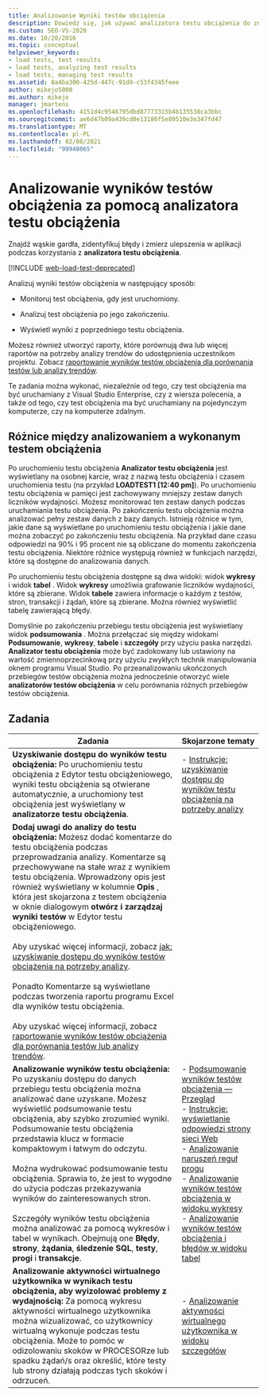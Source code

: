 ```yaml
---
title: Analizowanie Wyniki testów obciążenia
description: Dowiedz się, jak używać analizatora testu obciążenia do znajdowania wąskich gardeł, identyfikowania błędów i mierzenia ulepszeń w aplikacji.
ms.custom: SEO-VS-2020
ms.date: 10/20/2016
ms.topic: conceptual
helpviewer_keywords:
- load tests, test results
- load tests, analyzing test results
- load tests, managing test results
ms.assetid: 8a4ba300-425d-447c-91d9-c53f4345feee
author: mikejo5000
ms.author: mikejo
manager: jmartens
ms.openlocfilehash: 4151d4c9546795dbd87773315b4b135538ca3bbc
ms.sourcegitcommit: ae6d47b09a439cd0e13180f5e89510e3e347fd47
ms.translationtype: MT
ms.contentlocale: pl-PL
ms.lasthandoff: 02/08/2021
ms.locfileid: "99948065"
---
```

# <a name="analyze-load-test-results-using-the-load-test-analyzer"></a>Analizowanie wyników testów obciążenia za pomocą analizatora testu obciążenia

Znajdź wąskie gardła, zidentyfikuj błędy i zmierz ulepszenia w aplikacji podczas korzystania z **analizatora testu obciążenia**.

[!INCLUDE [web-load-test-deprecated](includes/web-load-test-deprecated.md)]

Analizuj wyniki testów obciążenia w następujący sposób:

- Monitoruj test obciążenia, gdy jest uruchomiony.

- Analizuj test obciążenia po jego zakończeniu.

- Wyświetl wyniki z poprzedniego testu obciążenia.

Możesz również utworzyć raporty, które porównują dwa lub więcej raportów na potrzeby analizy trendów do udostępnienia uczestnikom projektu. Zobacz [raportowanie wyników testów obciążenia dla porównania testów lub analizy trendów](../test/compare-load-test-results.md).

Te zadania można wykonać, niezależnie od tego, czy test obciążenia ma być uruchamiany z Visual Studio Enterprise, czy z wiersza polecenia, a także od tego, czy test obciążenia ma być uruchamiany na pojedynczym komputerze, czy na komputerze zdalnym.

## <a name="differences-between-analyzing-a-running-and-a-completed-load-test"></a>Różnice między analizowaniem a wykonanym testem obciążenia

Po uruchomieniu testu obciążenia **Analizator testu obciążenia** jest wyświetlany na osobnej karcie, wraz z nazwą testu obciążenia i czasem uruchomienia testu (na przykład **LOADTEST1 [12:40 pm]**). Po uruchomieniu testu obciążenia w pamięci jest zachowywany mniejszy zestaw danych liczników wydajności. Możesz monitorować ten zestaw danych podczas uruchamiania testu obciążenia. Po zakończeniu testu obciążenia można analizować pełny zestaw danych z bazy danych. Istnieją różnice w tym, jakie dane są wyświetlane po uruchomieniu testu obciążenia i jakie dane można zobaczyć po zakończeniu testu obciążenia. Na przykład dane czasu odpowiedzi na 90% i 95 procent nie są obliczane do momentu zakończenia testu obciążenia. Niektóre różnice występują również w funkcjach narzędzi, które są dostępne do analizowania danych.

Po uruchomieniu testu obciążenia dostępne są dwa widoki: widok **wykresy** i widok **tabel** . Widok **wykresy** umożliwia grafowanie liczników wydajności, które są zbierane. Widok **tabele** zawiera informacje o każdym z testów, stron, transakcji i żądań, które są zbierane. Można również wyświetlić tabelę zawierającą błędy.

Domyślnie po zakończeniu przebiegu testu obciążenia jest wyświetlany widok **podsumowania** . Można przełączać się między widokami **Podsumowanie**, **wykresy**, **tabele** i **szczegóły** przy użyciu paska narzędzi. **Analizator testu obciążenia** może być zadokowany lub ustawiony na wartość zmiennoprzecinkową przy użyciu zwykłych technik manipulowania oknem programu Visual Studio. Po przeanalizowaniu ukończonych przebiegów testów obciążenia można jednocześnie otworzyć wiele **analizatorów testów obciążenia** w celu porównania różnych przebiegów testów obciążenia.

## <a name="tasks"></a>Zadania

|Zadania|Skojarzone tematy|
|-|-|
|**Uzyskiwanie dostępu do wyników testu obciążenia:** Po uruchomieniu testu obciążenia z Edytor testu obciążeniowego, wyniki testu obciążenia są otwierane automatycznie, a uruchomiony test obciążenia jest wyświetlany w **analizatorze testu obciążenia**.|-   [Instrukcje: uzyskiwanie dostępu do wyników testu obciążenia na potrzeby analizy](../test/how-to-access-load-test-results-for-analysis.md)|
|**Dodaj uwagi do analizy do testu obciążenia:** Możesz dodać komentarze do testu obciążenia podczas przeprowadzania analizy. Komentarze są przechowywane na stałe wraz z wynikiem testu obciążenia. Wprowadzony opis jest również wyświetlany w kolumnie **Opis** , która jest skojarzona z testem obciążenia w oknie dialogowym **otwórz i zarządzaj wyniki testów** w Edytor testu obciążeniowego.<br /><br /> Aby uzyskać więcej informacji, zobacz [jak: uzyskiwanie dostępu do wyników testów obciążenia na potrzeby analizy](../test/how-to-access-load-test-results-for-analysis.md).<br /><br /> Ponadto Komentarze są wyświetlane podczas tworzenia raportu programu Excel dla wyników testu obciążenia.<br /><br /> Aby uzyskać więcej informacji, zobacz [raportowanie wyników testów obciążenia dla porównania testów lub analizy trendów](../test/compare-load-test-results.md).||
|**Analizowanie wyników testu obciążenia:** Po uzyskaniu dostępu do danych przebiegu testu obciążenia można analizować dane uzyskane. Możesz wyświetlić podsumowanie testu obciążenia, aby szybko zrozumieć wyniki. Podsumowanie testu obciążenia przedstawia klucz w formacie kompaktowym i łatwym do odczytu.<br /><br /> Można wydrukować podsumowanie testu obciążenia. Sprawia to, że jest to wygodne do użycia podczas przekazywania wyników do zainteresowanych stron.<br /><br /> Szczegóły wyników testu obciążenia można analizować za pomocą wykresów i tabel w wynikach. Obejmują one **Błędy**, **strony**, **żądania**, **śledzenie SQL**, **testy**, **progi** i **transakcje**.|-   [Podsumowanie wyników testów obciążenia — Przegląd](../test/load-test-results-summary-overview.md)<br />-   [Instrukcje: wyświetlanie odpowiedzi strony sieci Web](../test/how-to-view-web-page-response-time-in-a-load-test.md)<br />-   [Analizowanie naruszeń reguł progu](../test/analyze-threshold-rule-violations-in-load-tests.md)<br />-   [Analizowanie wyników testów obciążenia w widoku wykresy](../test/analyze-load-test-results-in-the-graphs-view.md)<br />-   [Analizowanie wyników testów obciążenia i błędów w widoku tabel](../test/analyze-load-test-results-and-errors-in-the-tables-view.md)|
|**Analizowanie aktywności wirtualnego użytkownika w wynikach testu obciążenia, aby wyizolować problemy z wydajnością:** Za pomocą wykresu aktywności wirtualnego użytkownika można wizualizować, co użytkownicy wirtualną wykonuje podczas testu obciążenia. Może to pomóc w odizolowaniu skoków w PROCESORze lub spadku żądań/s oraz określić, które testy lub strony działają podczas tych skoków i odrzuceń.|-   [Analizowanie aktywności wirtualnego użytkownika w widoku szczegółów](../test/analyze-load-test-virtual-user-activity-in-the-details-view.md)|
